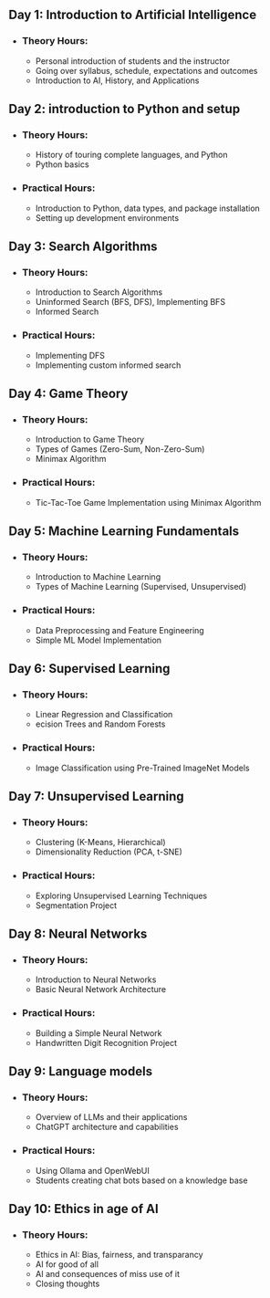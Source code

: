 ## Day 1: Introduction to Artificial Intelligence
- ### Theory Hours:
  - Personal introduction of students and the instructor
  - Going over syllabus, schedule, expectations and outcomes
  - Introduction to AI, History, and Applications

## Day 2: introduction to Python and setup
- ### Theory Hours:
  - History of touring complete languages, and Python
  - Python basics

- ### Practical Hours:
  - Introduction to Python, data types, and package installation
  - Setting up development environments

## Day 3: Search Algorithms
- ### Theory Hours:
  - Introduction to Search Algorithms
  - Uninformed Search (BFS, DFS), Implementing BFS
  - Informed Search

- ### Practical Hours:
  - Implementing DFS
  - Implementing custom informed search

## Day 4: Game Theory
- ### Theory Hours:
  - Introduction to Game Theory
  - Types of Games (Zero-Sum, Non-Zero-Sum)
  - Minimax Algorithm 

- ### Practical Hours:
  - Tic-Tac-Toe Game Implementation using Minimax Algorithm 

## Day 5: Machine Learning Fundamentals
- ### Theory Hours:
  - Introduction to Machine Learning
  - Types of Machine Learning (Supervised, Unsupervised)

- ### Practical Hours:
  - Data Preprocessing and Feature Engineering
  - Simple ML Model Implementation

## Day 6: Supervised Learning
- ### Theory Hours:
  - Linear Regression and Classification
  - ecision Trees and Random Forests

- ### Practical Hours:
  - Image Classification using Pre-Trained ImageNet Models

## Day 7: Unsupervised Learning
- ### Theory Hours:
  - Clustering (K-Means, Hierarchical)
  - Dimensionality Reduction (PCA, t-SNE)

- ### Practical Hours:
  - Exploring Unsupervised Learning Techniques
  - Segmentation Project

## Day 8: Neural Networks
- ### Theory Hours:
  - Introduction to Neural Networks
  - Basic Neural Network Architecture

- ### Practical Hours:
  - Building a Simple Neural Network
  - Handwritten Digit Recognition Project

## Day 9:  Language models
- ### Theory Hours:
  - Overview of LLMs and their applications
  - ChatGPT architecture and capabilities

- ### Practical Hours:
  - Using Ollama and OpenWebUI
  - Students creating chat bots based on a knowledge base

## Day 10:  Ethics in age of AI
- ### Theory Hours:
  - Ethics in AI: Bias, fairness, and transparancy
  - AI for good of all
  - AI and consequences of miss use of it
  - Closing thoughts
